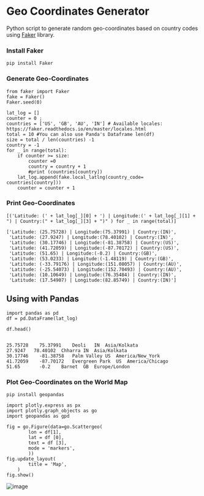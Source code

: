 # Geo Coordinates Generator
Python script to generate random geo-coordinates based on country codes using [Faker](https://faker.readthedocs.io/en/master/fakerclass.html) library.

### Install Faker
```
pip install Faker
```

### Generate Geo-Coordinates 

```
from faker import Faker
fake = Faker()
Faker.seed(0)

lat_log = []
counter = 0 ;
countries = ['US', 'GB', 'AU', 'IN'] # Available locales: https://faker.readthedocs.io/en/master/locales.html
total = 10 #You can also use Panda's Dataframe len(df)
size = total / len(countries) -1
country = -1
for _ in range(total):
    if counter >= size:
        counter =0
        country = country + 1
        #print (countries[country])
    lat_log.append(fake.local_latlng(country_code= countries[country]))
    counter = counter + 1 

```
### Print Geo-Coordinates 
```
[('Latitude: (' + lat_log[_][0] + ') | Longitude:(' + lat_log[_][1] + ") | Country:(" + lat_log[_][3] + ")" ) for _ in range(total)] 
```
```
['Latitude: (25.75728) | Longitude:(75.37991) | Country:(IN)',
 'Latitude: (27.9247) | Longitude:(78.40102) | Country:(IN)',
 'Latitude: (30.17746) | Longitude:(-81.38758) | Country:(US)',
 'Latitude: (41.72059) | Longitude:(-87.70172) | Country:(US)',
 'Latitude: (51.65) | Longitude:(-0.2) | Country:(GB)',
 'Latitude: (53.0233) | Longitude:(-1.48119) | Country:(GB)',
 'Latitude: (-33.79176) | Longitude:(151.08057) | Country:(AU)',
 'Latitude: (-25.54073) | Longitude:(152.70493) | Country:(AU)',
 'Latitude: (10.10649) | Longitude:(76.35484) | Country:(IN)',
 'Latitude: (17.54907) | Longitude:(82.85749) | Country:(IN)']
```

## Using with Pandas

```
import pandas as pd
df = pd.DataFrame(lat_log)
```

```
df.head()
```

```

25.75728	75.37991	Deoli	IN	Asia/Kolkata
27.9247	  78.40102	Chharra	IN	Asia/Kolkata
30.17746	-81.38758	Palm Valley	US	America/New_York
41.72059	-87.70172	Evergreen Park	US	America/Chicago
51.65	    -0.2	Barnet	GB	Europe/London
```

### Plot Geo-Coordinates on the World Map
```
pip install geopandas

```

```
import plotly.express as px
import plotly.graph_objects as go
import geopandas as gpd

fig = go.Figure(data=go.Scattergeo(
        lon = df[1],
        lat = df [0],
        text = df [3],
        mode = 'markers',        
        ))
fig.update_layout(
        title = 'Map',
    )
fig.show()
```

![image](https://user-images.githubusercontent.com/7940117/122821438-d8e39980-d2aa-11eb-8dbb-695b2d291647.png)

